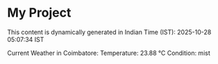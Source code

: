 # My Project

This content is dynamically generated in Indian Time (IST): 2025-10-28 05:07:34 IST


Current Weather in Coimbatore:
Temperature: 23.88 °C
Condition: mist
